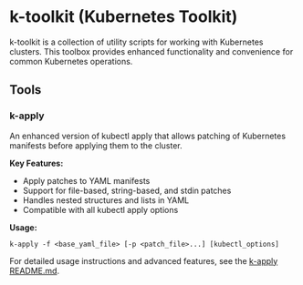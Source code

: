 # k-toolkit (Kubernetes Toolkit)

k-toolkit is a collection of utility scripts for working with Kubernetes clusters. 
This toolbox provides enhanced functionality and convenience for common Kubernetes operations.

## Tools

### k-apply

An enhanced version of kubectl apply that allows patching of Kubernetes manifests before applying them to the cluster.

**Key Features:**
- Apply patches to YAML manifests
- Support for file-based, string-based, and stdin patches
- Handles nested structures and lists in YAML
- Compatible with all kubectl apply options

**Usage:**
```
k-apply -f <base_yaml_file> [-p <patch_file>...] [kubectl_options]
```

For detailed usage instructions and advanced features, see the [k-apply README.md](doc/k-apply/README.md).